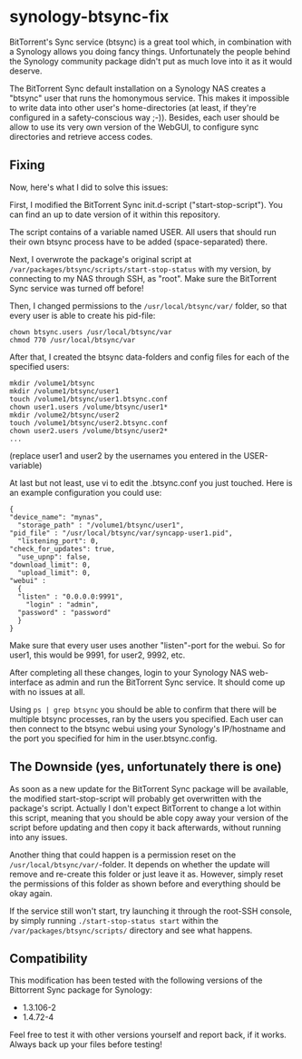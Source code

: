 synology-btsync-fix
===================

BitTorrent's Sync service (btsync) is a great tool which, in combination with a Synology allows you doing fancy things. Unfortunately the people behind the Synology community package didn't put as much love into it as it would deserve.

The BitTorrent Sync default installation on a Synology NAS creates a "btsync" user that runs the homonymous service. This makes it impossible to write data into other user's home-directories (at least, if they're configured in a safety-conscious way ;-)). Besides, each user should be allow to use its very own version of the WebGUI, to configure sync directories and retrieve access codes.

Fixing
------

Now, here's what I did to solve this issues:

First, I modified the BitTorrent Sync init.d-script ("start-stop-script"). You can find an up to date version of it within this repository.

The script contains of a variable named USER. All users that should run their own btsync process have to be added (space-separated) there.

Next, I overwrote the package's original script at `/var/packages/btsync/scripts/start-stop-status` with my version, by connecting to my NAS through SSH, as "root". Make sure the BitTorrent Sync service was turned off before!

Then, I changed permissions to the `/usr/local/btsync/var/` folder, so that every user is able to create his pid-file:

	chown btsync.users /usr/local/btsync/var
	chmod 770 /usr/local/btsync/var

After that, I created the btsync data-folders and config files for each of the specified users:

	mkdir /volume1/btsync
	mkdir /volume1/btsync/user1
	touch /volume1/btsync/user1.btsync.conf
	chown user1.users /volume/btsync/user1*
	mkdir /volume2/btsync/user2
	touch /volume1/btsync/user2.btsync.conf
	chown user2.users /volume/btsync/user2*
	...

(replace user1 and user2 by the usernames you entered in the USER-variable)

At last but not least, use vi to edit the <username>.btsync.conf you just touched. Here is an example configuration you could use:

	{
  	"device_name": "mynas",
	  "storage_path" : "/volume1/btsync/user1",
  	"pid_file" : "/usr/local/btsync/var/syncapp-user1.pid",
	  "listening_port": 0,
  	"check_for_updates": true,
	  "use_upnp": false,
  	"download_limit": 0,
	  "upload_limit": 0,
  	"webui" :
	  {
  	  "listen" : "0.0.0.0:9991",
	    "login" : "admin",
  	  "password" : "password"
	  }
	}

Make sure that every user uses another "listen"-port for the webui. So for user1, this would be 9991, for user2, 9992, etc.

After completing all these changes, login to your Synology NAS web-interface as admin and run the BitTorrent Sync service. It should come up with no issues at all.

Using `ps | grep btsync` you should be able to confirm that there will be multiple btsync processes, ran by the users you specified. Each user can then connect to the btsync webui using your Synology's IP/hostname and the port you specified for him in the user.btsync.config.

The Downside (yes, unfortunately there is one)
----------------------------------------------

As soon as a new update for the BitTorrent Sync package will be available, the modified start-stop-script will probably get overwritten with the package's script. Actually I don't expect BitTorrent to change a lot within this script, meaning that you should be able copy away your version of the script before updating and then copy it back afterwards, without running into any issues.

Another thing that could happen is a permission reset on the `/usr/local/btsync/var/`-folder. It depends on whether the update will remove and re-create this folder or just leave it as. However, simply reset the permissions of this folder as shown before and everything should be okay again.

If the service still won't start, try launching it through the root-SSH console, by simply running `./start-stop-status start` within the `/var/packages/btsync/scripts/` directory and see what happens.

Compatibility
-------------
This modification has been tested with the following versions of the Bittorrent Sync package for Synology:

- 1.3.106-2
- 1.4.72-4

Feel free to test it with other versions yourself and report back, if it works. Always back up your files before testing!
